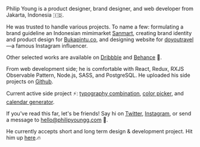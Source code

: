 <span class="main-highlight">Philip Young</span> is a product designer, brand designer, and web developer from Jakarta, Indonesia 🇮🇩.

He was trusted to handle various projects. To name a few: formulating a brand guideline an Indonesian mimimarket [Sanmart](https://www.behance.net/gallery/17555133/Sanmart), creating brand identity and product design for [Bukapintu.co](https://www.bukapintu), and designing website for [doyoutravel](http://www.doyoutravelphoto.com)—a famous Instagram influencer. 

Other selected works are available on [Dribbble](https://dribbble.com/philipyoungg) and [Behance](https://www.behance.net/philipyoungg) 🙇. 

From web development side; he is comfortable with React, Redux, RXJS Observable Pattern, Node.js, SASS, and PostgreSQL. He uploaded his side projects on [Github](http://github.com/philipyoungg/).

Current active side project ⚡️: [typography combination](http://typography.philipyoungg.com), [color picker](http://color.philipyoungg.com), and [calendar generator](https://www.npmjs.com/package/@philipyoungg/calendar).

If you've read this far, let's be friends! Say hi on [Twitter](https://twitter.com/philipyoungg), [Instagram](https://www.instagram.com/philipyoungg), or send a message to [hello@philipyoungg.com](mailto:hello@philipyoungg.com?Subject=Hello!) 🙏. 

He currently accepts short and long term design & development project. Hit him up [here](/inquiry).🔥